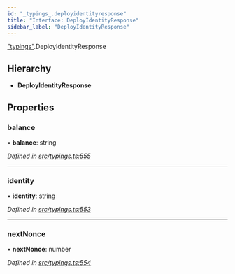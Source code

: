 ```yaml
---
id: "_typings_.deployidentityresponse"
title: "Interface: DeployIdentityResponse"
sidebar_label: "DeployIdentityResponse"
---
```


["typings"](../modules/_typings_.md).DeployIdentityResponse

## Hierarchy

* **DeployIdentityResponse**

## Properties

### balance

•  **balance**: string

*Defined in [src/typings.ts:555](https://github.com/trustlines-protocol/clientlib/blob/4830efe/src/typings.ts#L555)*

___

### identity

•  **identity**: string

*Defined in [src/typings.ts:553](https://github.com/trustlines-protocol/clientlib/blob/4830efe/src/typings.ts#L553)*

___

### nextNonce

•  **nextNonce**: number

*Defined in [src/typings.ts:554](https://github.com/trustlines-protocol/clientlib/blob/4830efe/src/typings.ts#L554)*
